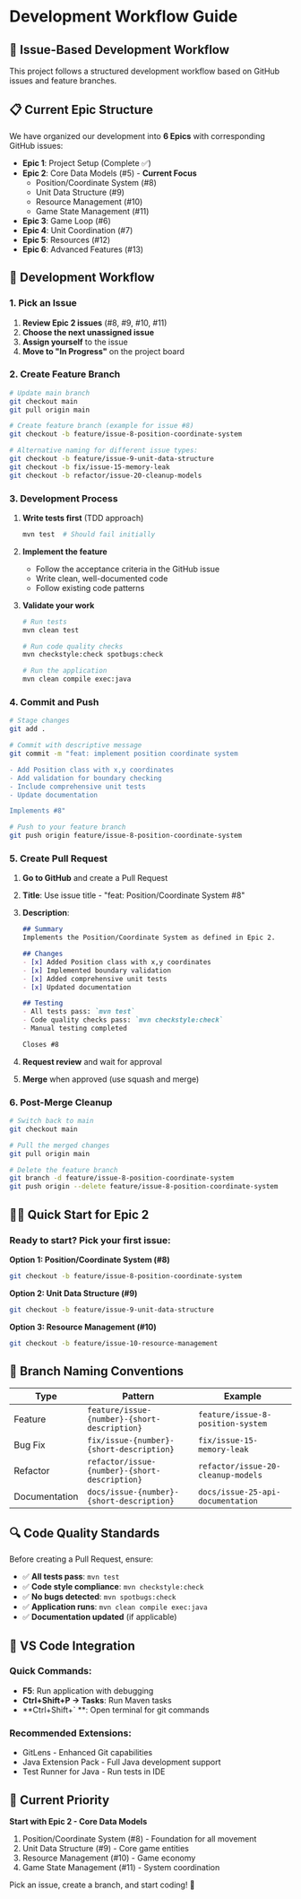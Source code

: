 # Development Workflow Guide

## 🎯 Issue-Based Development Workflow

This project follows a structured development workflow based on GitHub issues and feature branches.

## 📋 Current Epic Structure

We have organized our development into **6 Epics** with corresponding GitHub issues:

- **Epic 1**: Project Setup (Complete ✅)
- **Epic 2**: Core Data Models (#5) - **Current Focus**
  - Position/Coordinate System (#8)
  - Unit Data Structure (#9)
  - Resource Management (#10)
  - Game State Management (#11)
- **Epic 3**: Game Loop (#6)
- **Epic 4**: Unit Coordination (#7)
- **Epic 5**: Resources (#12)
- **Epic 6**: Advanced Features (#13)

## 🔄 Development Workflow

### 1. Pick an Issue
1. **Review Epic 2 issues** (#8, #9, #10, #11)
2. **Choose the next unassigned issue**
3. **Assign yourself** to the issue
4. **Move to "In Progress"** on the project board

### 2. Create Feature Branch
```bash
# Update main branch
git checkout main
git pull origin main

# Create feature branch (example for issue #8)
git checkout -b feature/issue-8-position-coordinate-system

# Alternative naming for different issue types:
git checkout -b feature/issue-9-unit-data-structure
git checkout -b fix/issue-15-memory-leak
git checkout -b refactor/issue-20-cleanup-models
```

### 3. Development Process
1. **Write tests first** (TDD approach)
   ```bash
   mvn test  # Should fail initially
   ```

2. **Implement the feature**
   - Follow the acceptance criteria in the GitHub issue
   - Write clean, well-documented code
   - Follow existing code patterns

3. **Validate your work**
   ```bash
   # Run tests
   mvn clean test

   # Run code quality checks
   mvn checkstyle:check spotbugs:check

   # Run the application
   mvn clean compile exec:java
   ```

### 4. Commit and Push
```bash
# Stage changes
git add .

# Commit with descriptive message
git commit -m "feat: implement position coordinate system

- Add Position class with x,y coordinates
- Add validation for boundary checking
- Include comprehensive unit tests
- Update documentation

Implements #8"

# Push to your feature branch
git push origin feature/issue-8-position-coordinate-system
```

### 5. Create Pull Request
1. **Go to GitHub** and create a Pull Request
2. **Title**: Use issue title - "feat: Position/Coordinate System #8"
3. **Description**:
   ```markdown
   ## Summary
   Implements the Position/Coordinate System as defined in Epic 2.

   ## Changes
   - [x] Added Position class with x,y coordinates
   - [x] Implemented boundary validation
   - [x] Added comprehensive unit tests
   - [x] Updated documentation

   ## Testing
   - All tests pass: `mvn test`
   - Code quality checks pass: `mvn checkstyle:check`
   - Manual testing completed

   Closes #8
   ```

4. **Request review** and wait for approval
5. **Merge** when approved (use squash and merge)

### 6. Post-Merge Cleanup
```bash
# Switch back to main
git checkout main

# Pull the merged changes
git pull origin main

# Delete the feature branch
git branch -d feature/issue-8-position-coordinate-system
git push origin --delete feature/issue-8-position-coordinate-system
```

## 🏃‍♂️ Quick Start for Epic 2

### Ready to start? Pick your first issue:

**Option 1: Position/Coordinate System (#8)**
```bash
git checkout -b feature/issue-8-position-coordinate-system
```

**Option 2: Unit Data Structure (#9)**
```bash
git checkout -b feature/issue-9-unit-data-structure
```

**Option 3: Resource Management (#10)**
```bash
git checkout -b feature/issue-10-resource-management
```

## 📝 Branch Naming Conventions

| Type | Pattern | Example |
|------|---------|---------|
| Feature | `feature/issue-{number}-{short-description}` | `feature/issue-8-position-system` |
| Bug Fix | `fix/issue-{number}-{short-description}` | `fix/issue-15-memory-leak` |
| Refactor | `refactor/issue-{number}-{short-description}` | `refactor/issue-20-cleanup-models` |
| Documentation | `docs/issue-{number}-{short-description}` | `docs/issue-25-api-documentation` |

## 🔍 Code Quality Standards

Before creating a Pull Request, ensure:

- ✅ **All tests pass**: `mvn test`
- ✅ **Code style compliance**: `mvn checkstyle:check`
- ✅ **No bugs detected**: `mvn spotbugs:check`
- ✅ **Application runs**: `mvn clean compile exec:java`
- ✅ **Documentation updated** (if applicable)

## 🚀 VS Code Integration

### Quick Commands:
- **F5**: Run application with debugging
- **Ctrl+Shift+P → Tasks**: Run Maven tasks
- **Ctrl+Shift+` **: Open terminal for git commands

### Recommended Extensions:
- GitLens - Enhanced Git capabilities
- Java Extension Pack - Full Java development support
- Test Runner for Java - Run tests in IDE

## 🎯 Current Priority

**Start with Epic 2 - Core Data Models**
1. Position/Coordinate System (#8) - Foundation for all movement
2. Unit Data Structure (#9) - Core game entities
3. Resource Management (#10) - Game economy
4. Game State Management (#11) - System coordination

Pick an issue, create a branch, and start coding! 🚀
